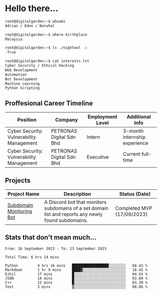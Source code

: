 # Hello there...

```bash
root@digitalgarden:~$ whoami
Adrian / Eden / Narwhal

root@digitalgarden:~$ where birthplace
Malaysia

root@digitalgarden:~$ ls ./nightowl -a
.True

root@digitalgarden:~$ cat interests.txt
Cyber Security / Ethical Hacking
Web Development
Automation
Bot Development
Machine Learning
Python Scripting
```

## Proffesional Career Timeline

|Position|Company|Employment Level|Additional Info|
|-------------|---------------------------------------------------------------|----|-----|
|Cyber Security: Vulnerability Management | PETRONAS Digital Sdn Bhd |Intern| 3-month internship experience |
|Cyber Security: Vulnerability Management | PETRONAS Digital Sdn Bhd |Executive|Current full-time|

## Projects

| Project Name | Description | Status (Date) |
|--------------|-------------|---------------|
|[Subdomain Monitoring Bot](https://github.com/edenfrey/subdomain-monitor)|A Discord bot that monitors subdomains of a set domain list and reports any newly found subdomains.|Completed MVP (17/09/2023)|

## Stats that don't mean much...

<!--START_SECTION:waka-->

```all_time
From: 16 September 2023 - To: 23 September 2023

Total Time: 6 hrs 14 mins

Python         4 hrs 16 mins   █████████████████░░░░░░░░   68.43 %
Markdown       1 hr 9 mins     ████▓░░░░░░░░░░░░░░░░░░░░   18.45 %
Ezhil          17 mins         █░░░░░░░░░░░░░░░░░░░░░░░░   04.54 %
JSON           14 mins         █░░░░░░░░░░░░░░░░░░░░░░░░   03.89 %
C++            12 mins         █░░░░░░░░░░░░░░░░░░░░░░░░   03.39 %
Text           3 mins          ▒░░░░░░░░░░░░░░░░░░░░░░░░   00.86 %
```

<!--END_SECTION:waka-->
